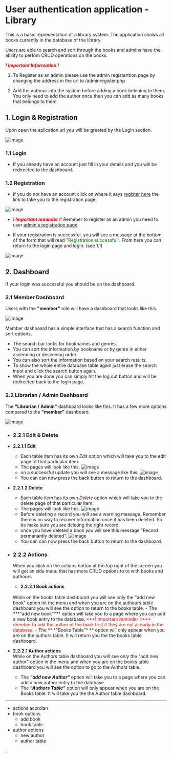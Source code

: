 # User authentication application - Library 

This is a basic representation of a library system. The application shows all books currently in the database of the library.

Users are able to search and sort through the books and admins have the ability to perfom CRUD operations on the books.

<span style="color:Red"> ***! Important Information !*** </span>
1. To Register as an admin please use the admin registarttion page by changing the address in the url to /adminregister.php

2. Add the authour into the system before adding a book beloning to them. You only need to add the author once then you can add as many books that belongs to them.

## 1. Login & Registration

Upon open the aplication url you will be greated by the Login section.

![image](/images/Project%20images/Obey%20Login.png)

### 1.1 Login 

- If you already have an account just fill in your details and you will be redirected to the dashboard.

### 1.2 Registration
- If you do not have an account click on where it says [register here](/register.php) the link to take you to the registration page.

![image](/images/Project%20images/edited/show%20registration.png)

- <span style="color:Red"> ***! Important reminder !:*** </span> Remeber to register as an admin you need to user [admin's registration page](/adminregister.php) 

- If your registration is successful, you will see a message at the bottom of the form that will read <span style="color:green">"Registration successful"</span>. From here you can return to the login page and login. (see 1.1)

![image](/images/Project%20images/edited/registration%20successful%20message.png)

## 2. Dashboard

If your login was successful you should be on the dashboard.

### 2.1 Member Dashboard

Users with the **"member"** role will have a dashboard that looks like this.

![image](/images/Project%20images/user%20dashboard%20-%20books.png)

Member dashboard has a simple interface that has a search function and sort options.

- The search bar looks for booknames and genres.
- You can sort the information by bookname or by genre in either ascending or descening order.
- You can also sort the information based on your search results.
- To show the whole entire database table again just erase the search input and click the search button again.
- When you are done you can simply hit the log out button and will be redirected back to the login page.

### 2.2 Librarian / Admin Dashboard

The **"Librarian / Admin"** dashboard looks like this. It has a few more options compared to the **"member"** dashboard.

![image](/images/Project%20images/admin%20dashborad%20-%20books.png)

- ### 2.2.1 Edit & Delete
- **2.2.1.1 Edit**

    - Each table item has its own *Edit* option which will take you to the edit page of that particular item.
    - The pages will look like this.
    ![image](/images/Project%20images/Edit%20Book.png)
    - on a successful update you will see a message like this:
    ![image](/images/Project%20images/edited/successful%20edit.png)
    - You can can now press the back button to return to the dashboard.
    
- **2.2.1.2 Delete**

    - Each table item has its own *Delete* option which will take you to the delete page of that particular item.
    - The pages will look like this.
    ![image](/images/Project%20images/Delete%20Books.png)
    - Before deleting a record you will see a warning message. Remember there is no way to recover information once it has been deleted. So be make sure you are deleting the right record.
    - once you have deleted a book you will see this message "Record permanantly deleted".
    ![image](/images/Project%20images/edited/successful%20delete.png)
    - You can can now press the back button to return to the dashboard.
  
- ### 2.2.2 Actions
    When you click on the actions button at the top right of the screen you will get an side menu that has more CRUD options to to with books and authours
    - **2.2.2.1 Book actions**
    <br>
    While on the books table dashboard you will see only the "add new book" option int the menu and when you are on the authours table dashboard you will see the option to return to the books table.
    - The ***"add new book"*** option will take you to a page where you can add a new book entry to the database. <span style="color:Red"> ***! Important reminder !:*** remeber to add the auther of the book first if they are not already in the database. </span>
    - The ** *"Books Table"* ** option will only appear when you are on the authors table. It will return you the the books table dashboard.

 - **2.2.2.1 Author actions**
    <br>
    While on the Authors table dashboard you will see only the "add new author" option in the menu and when you are on the books table dashboard you will see the option to go to the Authors table.
    - The ***"add new Author"*** option will take you to a page where you can add a new author entry to the database.
    - The ***"Authors Table"*** option will only appear when you are on the Books table. It will take you the the Author table dashboard.
     




***
- actions acordian
- book options
    - add book
    - book table
- author options
    - new author
    - author table



















.